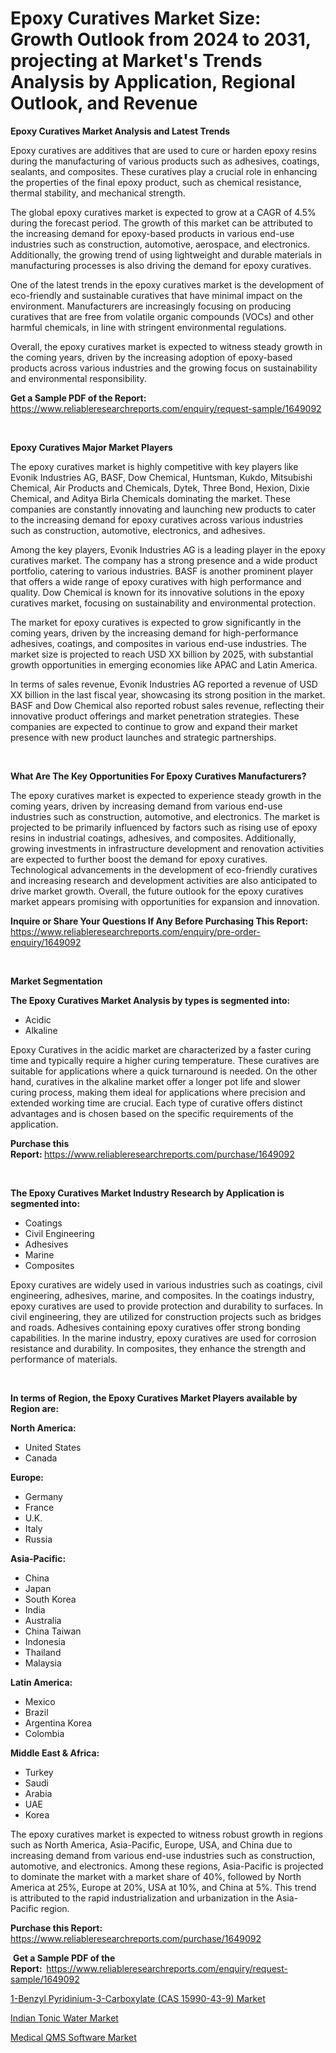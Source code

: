 <p><h1>Epoxy Curatives Market Size: Growth Outlook from 2024 to 2031, projecting at Market's Trends Analysis by Application, Regional Outlook, and Revenue</h1></p><p><strong>Epoxy Curatives Market Analysis and Latest Trends</strong></p>
<p><p>Epoxy curatives are additives that are used to cure or harden epoxy resins during the manufacturing of various products such as adhesives, coatings, sealants, and composites. These curatives play a crucial role in enhancing the properties of the final epoxy product, such as chemical resistance, thermal stability, and mechanical strength.</p><p>The global epoxy curatives market is expected to grow at a CAGR of 4.5% during the forecast period. The growth of this market can be attributed to the increasing demand for epoxy-based products in various end-use industries such as construction, automotive, aerospace, and electronics. Additionally, the growing trend of using lightweight and durable materials in manufacturing processes is also driving the demand for epoxy curatives.</p><p>One of the latest trends in the epoxy curatives market is the development of eco-friendly and sustainable curatives that have minimal impact on the environment. Manufacturers are increasingly focusing on producing curatives that are free from volatile organic compounds (VOCs) and other harmful chemicals, in line with stringent environmental regulations.</p><p>Overall, the epoxy curatives market is expected to witness steady growth in the coming years, driven by the increasing adoption of epoxy-based products across various industries and the growing focus on sustainability and environmental responsibility.</p></p>
<p><strong>Get a Sample PDF of the Report:&nbsp;</strong> <a href="https://www.reliableresearchreports.com/enquiry/request-sample/1649092">https://www.reliableresearchreports.com/enquiry/request-sample/1649092</a></p>
<p>&nbsp;</p>
<p><strong>Epoxy Curatives Major Market Players</strong></p>
<p><p>The epoxy curatives market is highly competitive with key players like Evonik Industries AG, BASF, Dow Chemical, Huntsman, Kukdo, Mitsubishi Chemical, Air Products and Chemicals, Dytek, Three Bond, Hexion, Dixie Chemical, and Aditya Birla Chemicals dominating the market. These companies are constantly innovating and launching new products to cater to the increasing demand for epoxy curatives across various industries such as construction, automotive, electronics, and adhesives.</p><p>Among the key players, Evonik Industries AG is a leading player in the epoxy curatives market. The company has a strong presence and a wide product portfolio, catering to various industries. BASF is another prominent player that offers a wide range of epoxy curatives with high performance and quality. Dow Chemical is known for its innovative solutions in the epoxy curatives market, focusing on sustainability and environmental protection.</p><p>The market for epoxy curatives is expected to grow significantly in the coming years, driven by the increasing demand for high-performance adhesives, coatings, and composites in various end-use industries. The market size is projected to reach USD XX billion by 2025, with substantial growth opportunities in emerging economies like APAC and Latin America.</p><p>In terms of sales revenue, Evonik Industries AG reported a revenue of USD XX billion in the last fiscal year, showcasing its strong position in the market. BASF and Dow Chemical also reported robust sales revenue, reflecting their innovative product offerings and market penetration strategies. These companies are expected to continue to grow and expand their market presence with new product launches and strategic partnerships.</p></p>
<p>&nbsp;</p>
<p><strong>What Are The Key Opportunities For Epoxy Curatives Manufacturers?</strong></p>
<p><p>The epoxy curatives market is expected to experience steady growth in the coming years, driven by increasing demand from various end-use industries such as construction, automotive, and electronics. The market is projected to be primarily influenced by factors such as rising use of epoxy resins in industrial coatings, adhesives, and composites. Additionally, growing investments in infrastructure development and renovation activities are expected to further boost the demand for epoxy curatives. Technological advancements in the development of eco-friendly curatives and increasing research and development activities are also anticipated to drive market growth. Overall, the future outlook for the epoxy curatives market appears promising with opportunities for expansion and innovation.</p></p>
<p><strong>Inquire or Share Your Questions If Any Before Purchasing This Report:</strong> <a href="https://www.reliableresearchreports.com/enquiry/pre-order-enquiry/1649092">https://www.reliableresearchreports.com/enquiry/pre-order-enquiry/1649092</a></p>
<p>&nbsp;</p>
<p><strong>Market Segmentation</strong></p>
<p><strong>The Epoxy Curatives Market Analysis by types is segmented into:</strong></p>
<p><ul><li>Acidic</li><li>Alkaline</li></ul></p>
<p><p>Epoxy Curatives in the acidic market are characterized by a faster curing time and typically require a higher curing temperature. These curatives are suitable for applications where a quick turnaround is needed. On the other hand, curatives in the alkaline market offer a longer pot life and slower curing process, making them ideal for applications where precision and extended working time are crucial. Each type of curative offers distinct advantages and is chosen based on the specific requirements of the application.</p></p>
<p><strong>Purchase this Report:&nbsp;</strong><a href="https://www.reliableresearchreports.com/purchase/1649092">https://www.reliableresearchreports.com/purchase/1649092</a></p>
<p>&nbsp;</p>
<p><strong>The Epoxy Curatives Market Industry Research by Application is segmented into:</strong></p>
<p><ul><li>Coatings</li><li>Civil Engineering</li><li>Adhesives</li><li>Marine</li><li>Composites</li></ul></p>
<p><p>Epoxy curatives are widely used in various industries such as coatings, civil engineering, adhesives, marine, and composites. In the coatings industry, epoxy curatives are used to provide protection and durability to surfaces. In civil engineering, they are utilized for construction projects such as bridges and roads. Adhesives containing epoxy curatives offer strong bonding capabilities. In the marine industry, epoxy curatives are used for corrosion resistance and durability. In composites, they enhance the strength and performance of materials.</p></p>
<p>&nbsp;</p>
<p><strong>In terms of Region, the Epoxy Curatives Market Players available by Region are:</strong></p>
<p>
    <p> <strong> North America: </strong>
        <ul>
            <li>United States</li>
            <li>Canada</li>
        </ul>
        </p> 
    <p> <strong> Europe: </strong>
        <ul>
            <li>Germany</li>
            <li>France</li>
            <li>U.K.</li>
            <li>Italy</li>
            <li>Russia</li>
        </ul>
        </p> 
    <p> <strong> Asia-Pacific: </strong>
        <ul>
            <li>China</li>
            <li>Japan</li>
            <li>South Korea</li>
            <li>India</li>
            <li>Australia</li>
            <li>China Taiwan</li>
            <li>Indonesia</li>
            <li>Thailand</li>
            <li>Malaysia</li>
        </ul>
        </p> 
    <p> <strong> Latin America: </strong>
        <ul>
            <li>Mexico</li>
            <li>Brazil</li>
            <li>Argentina Korea</li>
            <li>Colombia</li>
        </ul>
        </p> 
    <p> <strong> Middle East & Africa: </strong>
        <ul>
            <li>Turkey</li>
            <li>Saudi</li>
            <li>Arabia</li>
            <li>UAE</li>
            <li>Korea</li>
        </ul>
    </p>
    </p>
<p><p>The epoxy curatives market is expected to witness robust growth in regions such as North America, Asia-Pacific, Europe, USA, and China due to increasing demand from various end-use industries such as construction, automotive, and electronics. Among these regions, Asia-Pacific is projected to dominate the market with a market share of 40%, followed by North America at 25%, Europe at 20%, USA at 10%, and China at 5%. This trend is attributed to the rapid industrialization and urbanization in the Asia-Pacific region.</p></p>
<p><strong>Purchase this Report: </strong><a href="https://www.reliableresearchreports.com/purchase/1649092">https://www.reliableresearchreports.com/purchase/1649092</a></p>
<p>&nbsp;<strong>Get a Sample PDF of the Report:&nbsp;&nbsp;</strong><a href="https://www.reliableresearchreports.com/enquiry/request-sample/1649092">https://www.reliableresearchreports.com/enquiry/request-sample/1649092</a></p>
<p><strong></strong></p>
<p><p><a href="https://view.publitas.com/reportprime-1/1-benzyl-pyridinium-3-carboxylate-cas-15990-43-9-market-insights-market-players-and-forecast-till-2030/">1-Benzyl Pyridinium-3-Carboxylate (CAS 15990-43-9) Market</a></p><p><a href="https://view.publitas.com/reportprime-1/indian-tonic-water-market-offers-provide-insightful-data-for-the-time-period-from-2023-to-2030-and-also-provide-analysis-based-on-application-type-and-region/">Indian Tonic Water Market</a></p><p><a href="https://view.publitas.com/reportprime-1/medical-qms-software-market-size-share-trends-analysis-report-by-application-regional-outlook-competitive-strategies-and-segment-forecasts-2023-2030/">Medical QMS Software Market</a></p></p>